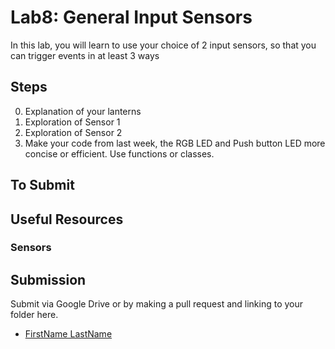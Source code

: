# Lab8: General Input Sensors
In this lab, you will learn to use your choice of  2 input sensors, so that you can trigger events in at least 3 ways

## Steps
0. Explanation of your lanterns
1. Exploration of Sensor 1
2. Exploration of Sensor 2
3. Make your code from last week, the RGB LED and Push button LED more concise or efficient. Use functions or classes. 
## To Submit

## Useful Resources
### Sensors

## Submission
Submit via Google Drive or by making a pull request and linking to your folder here.
- [FirstName LastName](www.example.com)
